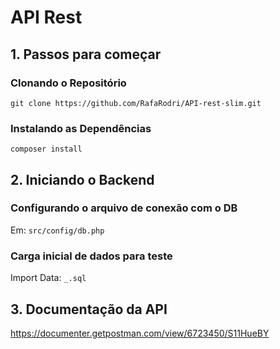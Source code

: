 # API Rest

## 1. Passos para começar

### Clonando o Repositório

`git clone https://github.com/RafaRodri/API-rest-slim.git`

### Instalando as Dependências

`composer install`

## 2. Iniciando o Backend

### Configurando o arquivo de conexão com o DB

Em: `src/config/db.php`

### Carga inicial de dados para teste

Import Data: `_.sql`

## 3. Documentação da API

https://documenter.getpostman.com/view/6723450/S11HueBY